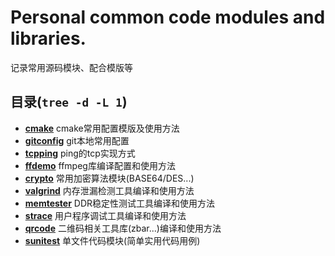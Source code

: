 
# Personal common code modules and libraries.
记录常用源码模块、配合模版等

## 目录(`tree -d -L 1`)
* **[cmake](./gitconfig)** cmake常用配置模版及使用方法  
* **[gitconfig](./gitconfig)** git本地常用配置  
* **[tcpping](./tcpping)** ping的tcp实现方式  
* **[ffdemo](./ffdemo)** ffmpeg库编译配置和使用方法
* **[crypto](./crypto)** 常用加密算法模块(BASE64/DES...)  
* **[valgrind](./valgrind)** 内存泄漏检测工具编译和使用方法  
* **[memtester](./memtester)** DDR稳定性测试工具编译和使用方法  
* **[strace](./strace)** 用户程序调试工具编译和使用方法  
* **[qrcode](./qrcode)** 二维码相关工具库(zbar...)编译和使用方法  
* **[sunitest](./sunitest)** 单文件代码模块(简单实用代码用例)  
